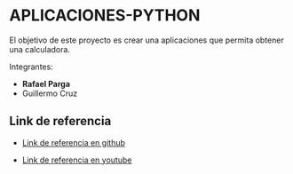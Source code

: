# APLICACIONES-PYTHON

El objetivo de este proyecto es crear una aplicaciones que permita obtener una calculadora.

Integrantes:

* <b> Rafael Parga </b>
* Guillermo Cruz

## Link de referencia

* [Link de referencia en github](https://github.com/antonioam82/Calcu) 

* [Link de referencia en youtube](https://www.youtube.com/watch?v=nh0Jeclyvt8&t=375s) 

